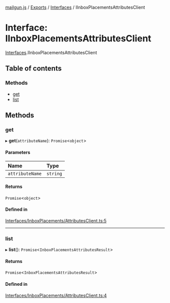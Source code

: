 [mailgun.js](../README.md) / [Exports](../modules.md) / [Interfaces](../modules/Interfaces.md) / IInboxPlacementsAttributesClient

# Interface: IInboxPlacementsAttributesClient

[Interfaces](../modules/Interfaces.md).IInboxPlacementsAttributesClient

## Table of contents

### Methods

- [get](Interfaces.IInboxPlacementsAttributesClient.md#get)
- [list](Interfaces.IInboxPlacementsAttributesClient.md#list)

## Methods

### get

▸ **get**(`attributeName`): `Promise`<`object`\>

#### Parameters

| Name | Type |
| :------ | :------ |
| `attributeName` | `string` |

#### Returns

`Promise`<`object`\>

#### Defined in

[Interfaces/InboxPlacements/AttributesClient.ts:5](https://github.com/mailgun/mailgun.js/blob/ef6853f/lib/Interfaces/InboxPlacements/AttributesClient.ts#L5)

___

### list

▸ **list**(): `Promise`<`InboxPlacementsAttributesResult`\>

#### Returns

`Promise`<`InboxPlacementsAttributesResult`\>

#### Defined in

[Interfaces/InboxPlacements/AttributesClient.ts:4](https://github.com/mailgun/mailgun.js/blob/ef6853f/lib/Interfaces/InboxPlacements/AttributesClient.ts#L4)
